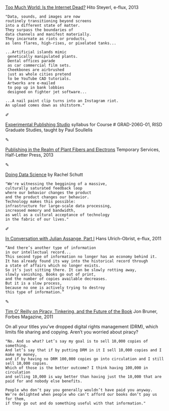 
[Too Much World: Is the Internet Dead?](http://www.e-flux.com/journal/too-much-world-is-the-internet-dead/) Hito Steyerl, e-flux, 2013

	"Data, sounds, and images are now 
	routinely transitioning beyond screens 
	into a different state of matter. 
	They surpass the boundaries of 
	data channels and manifest materially. 
	They incarnate as riots or products, 
	as lens flares, high-rises, or pixelated tanks...

	...Artificial islands mimic 
	 genetically manipulated plants.
	 Dental offices parade 
	 as car commercial film sets. 
	 Cheekbones are airbrushed 
	 just as whole cities pretend 
	 to be YouTube CAD tutorials. 
	 Artworks are e-mailed 
	 to pop up in bank lobbies 
	 designed on fighter jet software...

	...A nail paint clip turns into an Instagram riot.
	An upload comes down as shitstorm."

✐

[Experimental Publishing Studio](http://newhive.com/soulellis/risd-eps15) syllabus for Course # GRAD-206G-01, RISD Graduate Studies, taught by Paul Soullelis

✎

[Publishing in the Realm of Plant Fibers and Electrons](http://www.halfletterpress.com/publishing-in-the-realm-of-plant-fibers-and-electrons/) Temporary Services, Half-Letter Press, 2013

✎

[Doing Data Science](http://shop.oreilly.com/product/0636920028529.do) by Rachel Schutt
	
	"We're witnessing the beggining of a massive, 
	culturally saturated feedback loop 
	where our behavior changes the product 
	and the product changes our behavior.
	Technology makes this possible: 
	infrastructure for large-scale data processing, 
	increased memory and bandwidth, 
	as well as a cultural acceptance of technology 
	in the fabric of our lives."


✐


[In Conversation with Julian Assange, Part I](http://www.e-flux.com/journal/in-conversation-with-julian-assange-part-i/) Hans Ulrich-Obrist, e-flux, 2011

	“And there’s another type of information 
	in our intellectual record...
	This second type of information no longer has an economy behind it. 
	It has already found its way into the historical record through 
	a state of affairs which no longer exists. 
	So it’s just sitting there. It can be slowly rotting away, 
	slowly vanishing. Books go out of print, 
	and the number of copies available decreases. 
	But it is a slow process, 
	because no one is actively trying to destroy 
	this type of information.”



✎


[Tim O' Reilly on Piracy, Tinkering, and the Future of the Book](http://www.forbes.com/sites/jonbruner/2011/03/25/tim-oreilly-on-piracy-tinkering-and-the-future-of-the-book/#595a33447dc6) Jon Bruner, Forbes Magazine, 2011

On all your titles you’ve dropped digital rights management (DRM), 
which limits file sharing and copying. Aren’t you worried about piracy?

	"No. And so what? Let’s say my goal is to sell 10,000 copies of something. 
	And let’s say that if by putting DRM in it I sell 10,000 copies and I make my money, 
	and if by having no DRM 100,000 copies go into circulation and I still sell 10,000 copies. 
	Which of those is the better outcome? I think having 100,000 in circulation 
	and selling 10,000 is way better than having just the 10,000 that are paid for and nobody else benefits.

	People who don’t pay you generally wouldn’t have paid you anyway. 
	We’re delighted when people who can’t afford our books don’t pay us for them, 
	if they go out and do something useful with that information."

